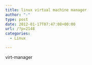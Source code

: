 ```yaml
---
title: linux virtual machine manager
author: "-"
type: post
date: 2012-01-17T07:47:08+00:00
url: /?p=2148
categories:
  - Linux

---
```

virt-manager
